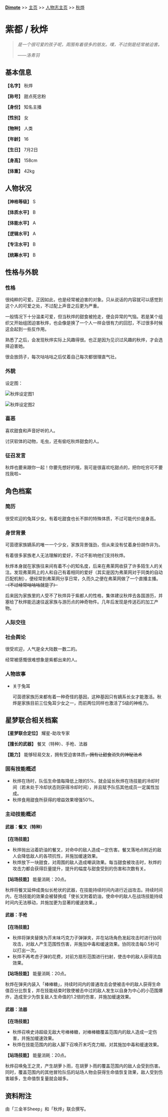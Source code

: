 **[Dimote](https://dimote.top)** >> [主页](../../index.md) >> [人物志主页](index.md) >> [秋烨](qiuye.md)

# 紫都 / 秋烨

> *是一个很可爱的孩子呢，周围有着很多的朋友。噗，不过倒是经常被迫害。*
>
> ——*洛青羽*

## 基本信息

**【名字】** 秋烨

**【称号】** 甜点死忠粉

**【身份】** 知名主播

**【性别】** 女

**【物种】** 人类

**【年龄】** 16

**【生日】** 7月2日

**【身高】** 158cm

**【体重】** 42kg

## 人物状况

**【神格等级】** S

**【体质水平】** B

**【体能水平】** A

**【逻辑水平】** A

**【专注水平】** B

**【统筹水平】** B

## 性格与外貌

### 性格

很纯粹的可爱。正因如此，也是经常被迫害的对象。只从说话的内容就可以感觉到这个人的可爱之处，不过配上声音之后更为严重。

一般情况下十分温柔可爱，但当秋烨的甜食被抢走，便会异常的气恼。若是某个组织又开始组团迫害秋烨，也会像是换了一个人一样会很有力的回怼，不过很多时候这会起到一些反作用。

熟悉了之后，会发现秋烨实际上风趣得很。也正是因为见识过风趣的秋烨，才会选择迫害她。

很会放鸽子，每次咕咕咕之后仗着自己每次都很理直气壮。

### 外貌

设定图：

![秋烨设定图1](../../image/qiuye_1.jpg)

![秋烨设定图2](../../image/qiuye_2.jpg)

### 喜恶

喜欢甜食和声音好听的人。

讨厌软体的动物，毛虫，还有偷吃秋烨甜食的人。

### 征召发言

秋烨也要来跟你一起！你要先想好的哦，我可是很喜欢吃甜点的，把你吃穷可不要找我啦~

## 角色档案

### 简历

很受欢迎的兔耳少女。有着吃甜食也长不胖的特殊体质，不过可能代价是身高。

### 身世背景

可茵德家族嫡系的唯一一个少女，家族背景强劲，但从来没有仗着身份胡作非为。

有着很多家族老人无法理解的爱好，不过不影响他们支持秋烨。

秋烨本身就在家族往来间有着不小的知名度，后来在弗莱网收获了许多陌生人的关注。发现弗莱网上的人和自己有着相同的爱好（其实是因为弗莱网对于同类的自动匹配机制），便经常到弗莱网分享日常，久而久之便在弗莱网做了一个直播主播。~~（不过经常咕咕咕就是了）~~

后来因为家族里的人受不了秋烨异于紫都人的性格，集体建议秋烨去各国游历，并塞给了秋烨能迅速往返家族与游历点的神奇物件。几年后发现是传送石的加工产物。

### 人际交往

### 社会舆论

很受欢迎，人气是全大陆数一数二的。

经常被感慨很难想象是紫都出来的人。

### 人物故事

- 关于兔耳

    可茵德家族历来都有着一种奇怪的基因，这种基因只有嫡系长女才能激活。秋烨是家族目前三位兔耳少女之一，而前两位同样也激活了S级的神格力。

## 星梦联合相关档案

**【星梦联合定位】** 耀星-助攻专家

**【擅长的武器】** 餐叉（特种）、手枪、法器

**【能力】** 能够轻易交友，拥有受迫害体质~~，拥有让甜食消失的神秘法术~~

### 固有技能概述

- 秋烨在场时，队伍生命值每降低上限的5%，就会延长秋烨在场技能的冷却时间（若未处于冷却状态则获得冷却时间），并且赋予队伍其他成员一定属性加成。
- 秋烨食用甜食所获得的增益效果增强50%。

### 主动技能概述

#### 武器：餐叉（特种）

**【在场技能】**

- 秋烨抛出沾着奶油的餐叉，对命中的敌人造成一定伤害。餐叉落地点附近的敌人会降低敌人的各项抗性，并施加缓速效果。
- 秋烨放下一块甜食，对周围的敌人造成嘲讽效果。每当甜食被攻击时，秋烨的攻击力都会获得巨量提升，提升的幅度与甜食受到的伤害和次数有关。

**【站场技能】** 能量消耗：20点。

秋烨将餐叉延伸成类似长枪状的武器，在技能持续时间内进行近战攻击。持续时间内，在场技能的效果会被替换成「使长叉附着奶油，使命中的敌人在战场技能持续时间内无法移动，并施加更为显著的缓速效果。」

#### 武器：手枪

**【在场技能】**

- 秋烨将弹夹替换为芥末味巧克力子弹弹夹，并在站场角色发起攻击时进行协同攻击，对敌人产生范围性伤害，并施加中毒和缓速效果。协同攻击每0.5秒可以打出一次。
- 秋烨不再考虑子弹的花费，对前方扇形范围进行扫射，使击中的敌人获得流血效果。

**【站场技能】** 能量消耗：20点。

秋烨在弹夹内装入「棒棒糖」，持续时间内的普通攻击会使被击中的敌人获得生命值百分比恢复，并在技能结束时致使被击中过的敌人发生以自身为中心的小范围爆炸，造成至少为恢复敌人生命值的1.2倍的伤害，并施加缓速效果。

#### 武器：法器

**【在场技能】**

- 秋烨召唤史诗超级无敌大号棒棒糖，对棒棒糖覆盖范围内的敌人造成一定伤害，并施加缓速效果。
- 秋烨在技能范围内的敌人脚下召唤芥末巧克力糊，对其施加中毒和缓速效果。

**【站场技能】** 能量消耗：20点。

秋烨召唤兔王之灵，产生胡萝卜雨，在胡萝卜雨的覆盖范围内的敌人会受到伤害。同时，覆盖范围内的其他冒险队伍的站场人物会获得生命值恢复效果，敌人受到伤害越多，生命值恢复量就会越多。

## 资料附注

由「三金羊Sheep」和「秋烨」联合撰写。
